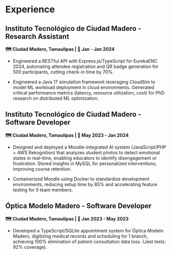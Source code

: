 <!-- 
id: experience
style: "display: none;"
-->

# Experience

## Instituto Tecnológico de Ciudad Madero - Research Assistant
**🗺️ Ciudad Madero, Tamaulipas | 📅 Jan - Jan 2024**

- Engineered a RESTful API with Express.js/TypeScript for EurekaENC 2024, automating attendee registration 
and QR badge generation for 500 participants, cutting check-in time by 70%. 

- Engineered a Java 17 simulation framework leveraging CloudSim to model ML workload deployment in cloud environments. Generated critical performance metrics (latency, resource utilization, cost) for PhD research on distributed ML optimization.

## Instituto Tecnológico de Ciudad Madero - Software Developer
**🗺️ Ciudad Madero, Tamaulipas | 📅 May 2023 - Jan 2024**

- Designed and deployed a Moodle-integrated AI system (JavaScript/PHP + AWS Rekognition) that analyzes student photos to detect emotional states in real-time, enabling educators to identify disengagement or frustration. Stored insights in MySQL for personalized interventions, improving course retention.

- Containerized Moodle using Docker to standardize development environments, reducing setup time by 85% and accelerating feature testing for 5 team members. 

## Óptica Modelo Madero - Software Developer
**🗺️ Ciudad Madero, Tamaulipas | 📅 Jan 2023 - May 2023**

- Developed a TypeScript/SQLite appointment system for Óptica Modelo Madero, digitizing medical records and scheduling for 1 branch, achieving 100% elimination of patient consultation data loss. (Jest tests: 92% coverage). 